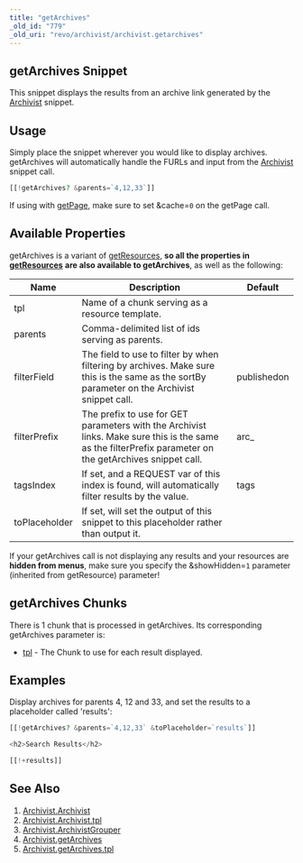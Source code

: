 ```yaml
---
title: "getArchives"
_old_id: "779"
_old_uri: "revo/archivist/archivist.getarchives"
---
```


## getArchives Snippet

This snippet displays the results from an archive link generated by the [Archivist](extras/archivist/archivist.archivist "Archivist.Archivist") snippet.

## Usage

Simply place the snippet wherever you would like to display archives. getArchives will automatically handle the FURLs and input from the [Archivist](extras/archivist/archivist.archivist "Archivist.Archivist") snippet call.

``` php 
[[!getArchives? &parents=`4,12,33`]]
```

If using with [getPage](extras/getpage "getPage"), make sure to set &cache=`0` on the getPage call.

## Available Properties

getArchives is a variant of [getResources](extras/getresources "getResources"), **so all the properties in** **[getResources](extras/getresources "getResources")** **are also available to getArchives**, as well as the following:

| Name          | Description                                                                                                                                              | Default     |
| ------------- | -------------------------------------------------------------------------------------------------------------------------------------------------------- | ----------- |
| tpl           | Name of a chunk serving as a resource template.                                                                                                          |             |
| parents       | Comma-delimited list of ids serving as parents.                                                                                                          |             |
| filterField   | The field to use to filter by when filtering by archives. Make sure this is the same as the sortBy parameter on the Archivist snippet call.              | publishedon |
| filterPrefix  | The prefix to use for GET parameters with the Archivist links. Make sure this is the same as the filterPrefix parameter on the getArchives snippet call. | arc\_       |
| tagsIndex     | If set, and a REQUEST var of this index is found, will automatically filter results by the value.                                                        | tags        |
| toPlaceholder | If set, will set the output of this snippet to this placeholder rather than output it.                                                                   |             |

If your getArchives call is not displaying any results and your resources are **hidden from menus**, make sure you specify the &showHidden=`1` parameter (inherited from getResource) parameter!

## getArchives Chunks

There is 1 chunk that is processed in getArchives. Its corresponding getArchives parameter is:

- [tpl](extras/archivist/archivist.getarchives/archivist.getarchives.tpl "Archivist.getArchives.tpl") - The Chunk to use for each result displayed.

## Examples

Display archives for parents 4, 12 and 33, and set the results to a placeholder called 'results':

``` php 
[[!getArchives? &parents=`4,12,33` &toPlaceholder=`results`]]

<h2>Search Results</h2>

[[!+results]]
```

## See Also

1. [Archivist.Archivist](extras/archivist/archivist.archivist)
  1. [Archivist.Archivist.tpl](extras/archivist/archivist.archivist/archivist.archivist.tpl)
2. [Archivist.ArchivistGrouper](extras/archivist/archivist.archivistgrouper)
3. [Archivist.getArchives](extras/archivist/archivist.getarchives)
  1. [Archivist.getArchives.tpl](extras/archivist/archivist.getarchives/archivist.getarchives.tpl)